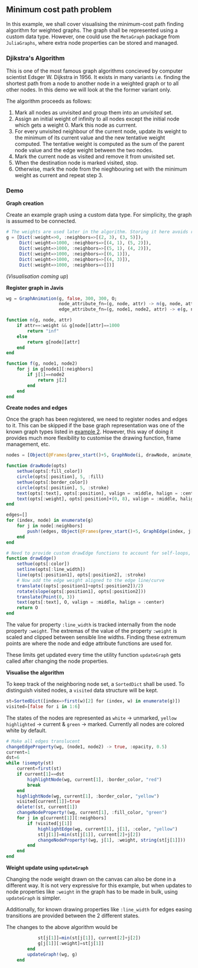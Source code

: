 ## Minimum cost path problem

In this example, we shall cover visualising the minimum-cost path finding algorithm for weighted graphs. The graph shall be represented using a custom data type. However, one could use the `MetaGraph` package from `JuliaGraphs`, where extra node properties can be stored and managed.

### Djikstra's Algorithm

This is one of the most famous graph algorithms concieved by computer scientist Edsger W. Dijkstra in 1956. It exists in many variants i.e. finding the shortest path from a node to another node in a weighted graph or to all other nodes. In this demo we will look at the the former variant only.

The algorithm proceeds as follows:
1. Mark all nodes as unvisited and group them into an *unvisited* set.
2. Assign an initial weight of infinity to all nodes except the initial node which gets a weight 0. Mark this node as currrent.
3. For every unvisited neighbour of the current node, update its weight to the minimum of its current value and the new tentative weight computed. The tentative weight is computed as the sum of the parent node value and the edge weight between the two nodes.
4. Mark the current node as visited and remove it from unvisited set.
5. When the destination node is marked visited, stop.
6. Otherwise, mark the node from the nieghbouring set with the minimum weight as current and repeat step 3.

### Demo

**Graph creation**

Create an example graph using a custom data type. For simplicity, the graph is assumed to be connected.
```julia
# The weights are used later in the algorithm. Storing it here avoids requiring any additional data structures. The neighbor list elements are read as (node_id, edge_weight)
g = [Dict(:weight=>0, :neighbors=>[(2, 3), (3, 5)]),
     Dict(:weight=>1000, :neighbors=>[(4, 1), (5, 2)]),
     Dict(:weight=>1000, :neighbors=>[(5, 1), (4, 2)]),
     Dict(:weight=>1000, :neighbors=>[(6, 1)]),
     Dict(:weight=>1000, :neighbors=>[(4, 3)]),
     Dict(:weight=>1000, :neighbors=>[])]
```

(*Visualisation coming up*)

**Register graph in Javis**
```julia
wg = GraphAnimation(g, false, 300, 300, O; 
                    node_attribute_fn=(g, node, attr) -> n(g, node, attr),
                    edge_attribute_fn=(g, node1, node2, attr) -> e(g, node1, node2))

function n(g, node, attr)
    if attr==:weight && g[node][attr]==1000
        return "inf"
    else
        return g[node][attr]
    end
end

function f(g, node1, node2)
    for j in g[node1][:neighbors]
        if j[1]==node2
            return j[2]
        end
    end
end
```

**Create nodes and edges**

Once the graph has been registered, we need to register nodes and edges to it. This can be skipped if the base graph representation was one of the known graph types listed in [example 2](example2.md). However, this way of doing it provides much more flexibility to customise the drawing function, frame management, etc.

```julia
nodes = [Object(@Frames(prev_start()+5, GraphNode(i, drawNode, animate_on=:scale, property_style_map=Dict(:weight=>:weight); fill_color="white", border_color="black", text=string(i))) for i in range(1, 6; step=1)]

function drawNode(opts)
    sethue(opts[:fill_color])
    circle(opts[:position], 5, :fill)
    sethue(opts[:border_color])
    circle(opts[:position], 5, :stroke)
    text(opts[:text], opts[:position], valign = :middle, halign = :center)
    text(opts[:weight], opts[:position]+(0, 8), valign = :middle, halign = :center)
end

edges=[]
for (index, node) in enumerate(g)
    for j in node[:neighbors]
        push!(edges, Object(@Frames(prev_start()+5, GraphEdge(index, j[1], drawEdge, animate_on=:scale, property_style_map=Dict(:weight=>:line_width, :weight=>:text);color="black"))) for i in range(1, 6; step=1))
    end
end

# Need to provide custom drawEdge functions to account for self-loops, curved edges etc.
function drawEdge()
    sethue(opts[:color])
    setline(opts[:line_width])
    line(opts[:position1], opts[:position2], :stroke)
    # Now add the edge weight aligned to the edge line/curve 
    translate((opts[:position1]+opts[:position2])/2)
    rotate(slope(opts[:position1], opts[:position2]))
    translate(Point(0, 3))
    text(opts[:text], O, valign = :middle, halign = :center)
    return O
end
```
The value for property `:line_width` is tracked internally from the node property `:weight`. The extremas of the value of the property `:weight` is scaled and clipped between sensible line widths. Finding these extremum points are where the node and edge attribute functions are used for.

These limits get updated every time the utility function `updateGraph` gets called after changing the node properties.

**Visualise the algorithm**

To keep track of the neighboring node set, a `SortedDict` shall be used. To distinguish visited nodes, a `visited` data structure will be kept.
```julia
st=SortedDict([index=>first(w)[2] for (index, w) in enumerate(g)])
visited=[false for i in 1:6]
```

The states of the nodes are represented as `white` -> unmarked, `yellow highlighted` -> current & `green` -> marked. Currently all nodes are colored white by default.

```julia
# Make all edges translucent
changeEdgeProperty(wg, (node1, node2) -> true, :opacity, 0.5)
current=1
dst=6
while !isempty(st)
    current=first(st)
    if current[1]==dst
        highlightNode(wg, current[1], :border_color, "red")
        break
    end
    highlightNode(wg, current[1], :border_color, "yellow")
    visited[current[1]]=true
    delete!(st, current[1])
    changeNodeProperty!(wg, current[1], :fill_color, "green")
    for j in g[current[1]][:neighbors]
        if !visited[j[1]]
            highlightEdge(wg, current[1], j[1], :color, "yellow")
            st[j[1]]=min(st[j[1]], current[2]+j[2])
            changeNodeProperty!(wg, j[1], :weight, string(st[j[1]]))
        end
    end
end
```

**Weight update using `updateGraph`**

Changing the node weight drawn on the canvas can also be done in a different way. It is not very expressive for this example, but when updates to node properties like `:weight` in the graph has to be made in bulk, using `updateGraph` is simpler. 

Additionally, for known drawing properties like `:line_width` for edges easing transitions are provided between the 2 different states.

The changes to the above algorithm would be
```julia
            st[j[1]]=min(st[j[1]], current[2]+j[2])
            g[j[1]][:weight]=st[j[1]]
        end
        updateGraph!(wg, g)
    end
```

